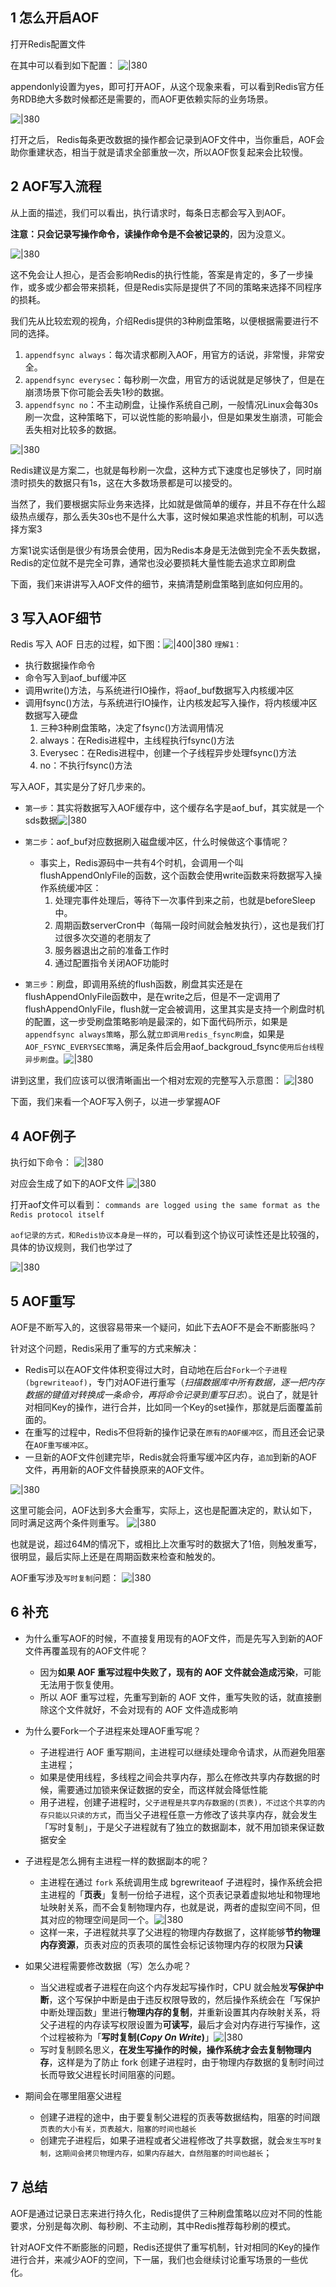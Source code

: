 ## 1 怎么开启AOF

打开Redis配置文件

在其中可以看到如下配置：
![|380](https://my-obsidian-image.oss-cn-guangzhou.aliyuncs.com/2024/04/a8cd00b1f922ed5d848f55f608a71d2d.png)

appendonly设置为yes，即可打开AOF，从这个现象来看，可以看到Redis官方任务RDB绝大多数时候都还是需要的，而AOF更依赖实际的业务场景。

![|380](https://my-obsidian-image.oss-cn-guangzhou.aliyuncs.com/2024/04/69d3d6cab74351e15745cbd10a0653e3.png)

打开之后， Redis每条更改数据的操作都会记录到AOF文件中，当你重启，AOF会助你重建状态，相当于就是请求全部重放一次，所以AOF恢复起来会比较慢。

## 2 AOF写入流程

从上面的描述，我们可以看出，执行请求时，每条日志都会写入到AOF。

**注意：只会记录写操作命令，读操作命令是不会被记录的**，因为没意义。

![|380](https://my-obsidian-image.oss-cn-guangzhou.aliyuncs.com/2024/04/beb09e41a3ef237e6a93b7978b43de05.png)

这不免会让人担心，是否会影响Redis的执行性能，答案是肯定的，多了一步操作，或多或少都会带来损耗，但是Redis实际是提供了不同的策略来选择不同程序的损耗。

我们先从比较宏观的视角，介绍Redis提供的3种刷盘策略，以便根据需要进行不同的选择。
1. `appendfsync always`：每次请求都刷入AOF，用官方的话说，非常慢，非常安全。
2. `appendfsync everysec`：每秒刷一次盘，用官方的话说就是足够快了，但是在崩溃场景下你可能会丢失1秒的数据。
3. `appendfsync no`：不主动刷盘，让操作系统自己刷，一般情况Linux会每30s刷一次盘，这种策略下，可以说性能的影响最小，但是如果发生崩溃，可能会丢失相对比较多的数据。

![|380](https://my-obsidian-image.oss-cn-guangzhou.aliyuncs.com/2024/04/1a5e17d023a07959b8efeedf6eb88cc2.png)

Redis建议是方案二，也就是每秒刷一次盘，这种方式下速度也足够快了，同时崩溃时损失的数据只有1s，这在大多数场景都是可以接受的。

当然了，我们要根据实际业务来选择，比如就是做简单的缓存，并且不存在什么超级热点缓存，那么丢失30s也不是什么大事，这时候如果追求性能的机制，可以选择方案3

方案1说实话倒是很少有场景会使用，因为Redis本身是无法做到完全不丢失数据，Redis的定位就不是完全可靠，通常也没必要损耗大量性能去追求立即刷盘

下面，我们来讲讲写入AOF文件的细节，来搞清楚刷盘策略到底如何应用的。

## 3 写入AOF细节

Redis 写入 AOF 日志的过程，如下图：![|400|380](https://my-obsidian-image.oss-cn-guangzhou.aliyuncs.com/2024/04/11c0d449c3f9b269d88735e6b1a54a99.png)
`理解1：`
- 执行数据操作命令
- 命令写入到aof_buf缓冲区
- 调用write()方法，与系统进行IO操作，将aof_buf数据写入内核缓冲区
- 调用fsync()方法，与系统进行IO操作，让内核发起写入操作，将内核缓冲区数据写入硬盘
	1. 三种3种刷盘策略，决定了fsync()方法调用情况
	2. always：在Redis进程中，主线程执行fsync()方法
	3. Everysec：在Redis进程中，创建一个子线程异步处理fsync()方法
	4. no：不执行fsync()方法

写入AOF，其实是分了好几步来的。

- `第一步`：其实将数据写入AOF缓存中，这个缓存名字是aof_buf，其实就是一个sds数据![|380](https://my-obsidian-image.oss-cn-guangzhou.aliyuncs.com/2024/04/0972ab142145ac0d3ce3ce508dafeac6.png)
- `第二步`：aof_buf对应数据刷入磁盘缓冲区，什么时候做这个事情呢？
	- 事实上，Redis源码中一共有4个时机，会调用一个叫flushAppendOnlyFile的函数，这个函数会使用write函数来将数据写入操作系统缓冲区：
		1. 处理完事件处理后，等待下一次事件到来之前，也就是beforeSleep中。
		2. 周期函数serverCron中（每隔一段时间就会触发执行），这也是我们打过很多次交道的老朋友了
		3. 服务器退出之前的准备工作时
		4. 通过配置指令关闭AOF功能时

- `第三步`：刷盘，即调用系统的flush函数，刷盘其实还是在flushAppendOnlyFile函数中，是在write之后，但是不一定调用了flushAppendOnlyFile，flush就一定会被调用，这里其实是支持一个刷盘时机的配置，这一步受刷盘策略影响是最深的，如下面代码所示，如果是`appendfsync always策略`，那么就`立即调用redis_fsync刷盘`，如果是`AOF_FSYNC_EVERYSEC策略`，满足条件后会用aof_backgroud_fsync`使用后台线程异步刷盘`。![|380](https://my-obsidian-image.oss-cn-guangzhou.aliyuncs.com/2024/04/b8b386ab37d591015d61c474de048345.png)

讲到这里，我们应该可以很清晰画出一个相对宏观的完整写入示意图：
![|380](https://my-obsidian-image.oss-cn-guangzhou.aliyuncs.com/2024/04/0b8f7f9d1f1259863fb526e2a94d7327.png)

下面，我们来看一个AOF写入例子，以进一步掌握AOF
## 4 AOF例子

执行如下命令：
![|380](https://my-obsidian-image.oss-cn-guangzhou.aliyuncs.com/2024/04/d78abe28ad59e939627d397d66ab79f2.png)

对应会生成了如下的AOF文件
![|380](https://my-obsidian-image.oss-cn-guangzhou.aliyuncs.com/2024/04/b04a28b4ec9f8da3d32e56f65841f1e6.png)

打开aof文件可以看到：
`commands are logged using the same format as the Redis protocol itself`

`aof记录的方式，和Redis协议本身是一样的`，可以看到这个协议可读性还是比较强的，具体的协议规则，我们也学过了

![|380](https://my-obsidian-image.oss-cn-guangzhou.aliyuncs.com/2024/04/b8a6daa2d204b5d4a4daf24a41581c41.png)

## 5 AOF重写

AOF是不断写入的，这很容易带来一个疑问，如此下去AOF不是会不断膨胀吗？

针对这个问题，Redis采用了重写的方式来解决：
- Redis可以在AOF文件体积变得过大时，自动地在后台`Fork一个子进程(bgrewriteaof)`，专门对AOF进行重写（_扫描数据库中所有数据，逐一把内存数据的键值对转换成一条命令，再将命令记录到重写日志_）。说白了，就是针对相同Key的操作，进行合并，比如同一个Key的set操作，那就是后面覆盖前面的。
- 在重写的过程中，Redis不但将新的操作记录在`原有的AOF缓冲区`，而且还会记录在`AOF重写缓冲区`。
- 一旦新的AOF文件创建完毕，Redis就会将重写缓冲区内存，`追加`到新的AOF文件，再用新的AOF文件替换原来的AOF文件。

![|380](https://my-obsidian-image.oss-cn-guangzhou.aliyuncs.com/2024/04/a9836f77a8b3e29b64910d89e241eb7d.png)

这里可能会问，AOF达到多大会重写，实际上，这也是配置决定的，默认如下，同时满足这两个条件则重写。
![|380](https://my-obsidian-image.oss-cn-guangzhou.aliyuncs.com/2024/04/349e65c78558a45ff001f7666ce6f4cc.png)

也就是说，超过64M的情况下，或相比上次重写时的数据大了1倍，则触发重写，很明显，最后实际上还是在周期函数来检查和触发的。


AOF重写涉及`写时复制`问题：
![|380](https://my-obsidian-image.oss-cn-guangzhou.aliyuncs.com/2024/04/8aafe39e74f33cd7e90473c73d3eed3a.png)




## 6 补充

- 为什么重写AOF的时候，不直接复用现有的AOF文件，而是先写入到新的AOF文件再覆盖现有的AOF文件呢？
	- 因为**如果 AOF 重写过程中失败了，现有的 AOF 文件就会造成污染**，可能无法用于恢复使用。
	- 所以 AOF 重写过程，先重写到新的 AOF 文件，重写失败的话，就直接删除这个文件就好，不会对现有的 AOF 文件造成影响

- 为什么要Fork一个子进程来处理AOF重写呢？
	- 子进程进行 AOF 重写期间，主进程可以继续处理命令请求，从而避免阻塞主进程；
	- 如果是使用线程，多线程之间会共享内存，那么在修改共享内存数据的时候，需要通过加锁来保证数据的安全，而这样就会降低性能
	- 用子进程，创建子进程时，`父子进程是共享内存数据的(页表)，不过这个共享的内存只能以只读的方式`，而当父子进程任意一方修改了该共享内存，就会发生「写时复制」，于是父子进程就有了独立的数据副本，就不用加锁来保证数据安全

- 子进程是怎么拥有主进程一样的数据副本的呢？
	- 主进程在通过 `fork` 系统调用生成 bgrewriteaof 子进程时，操作系统会把主进程的「**页表**」复制一份给子进程，这个页表记录着虚拟地址和物理地址映射关系，而不会复制物理内存，也就是说，两者的虚拟空间不同，但其对应的物理空间是同一个。![|380](https://my-obsidian-image.oss-cn-guangzhou.aliyuncs.com/2024/04/42eee915696d7cac782acce9eb413883.png)
	- 这样一来，子进程就共享了父进程的物理内存数据了，这样能够**节约物理内存资源**，页表对应的页表项的属性会标记该物理内存的权限为**只读**

- 如果父进程需要修改数据（写）怎么办呢？
	- 当父进程或者子进程在向这个内存发起写操作时，CPU 就会触发**写保护中断**，这个写保护中断是由于违反权限导致的，然后操作系统会在「写保护中断处理函数」里进行**物理内存的复制**，并重新设置其内存映射关系，将父子进程的内存读写权限设置为**可读写**，最后才会对内存进行写操作，这个过程被称为「**写时复制(_Copy On Write_)**」![|380](https://my-obsidian-image.oss-cn-guangzhou.aliyuncs.com/2024/04/97f34814c19d228671dd0e7a7444184f.png)
	- 写时复制顾名思义，**在发生写操作的时候，操作系统才会去复制物理内存**，这样是为了防止 fork 创建子进程时，由于物理内存数据的复制时间过长而导致父进程长时间阻塞的问题。

- 期间会在哪里阻塞父进程
	- 创建子进程的途中，由于要复制父进程的页表等数据结构，阻塞的时间跟`页表的大小有关，页表越大，阻塞的时间也越长`
	- 创建完子进程后，如果子进程或者父进程修改了共享数据，就会`发生写时复制，这期间会拷贝物理内存，如果内存越大，自然阻塞的时间也越长`；

## 7 总结

AOF是通过记录日志来进行持久化，Redis提供了三种刷盘策略以应对不同的性能要求，分别是每次刷、每秒刷、不主动刷，其中Redis推荐每秒刷的模式。

针对AOF文件不断膨胀的问题，Redis还提供了重写机制，针对相同的Key的操作进行合并，来减少AOF的空间，下一届，我们也会继续讨论重写场景的一些优化。